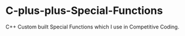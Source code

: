 # C-plus-plus-Special-Functions

C++ Custom built Special Functions which I use in Competitive Coding.
